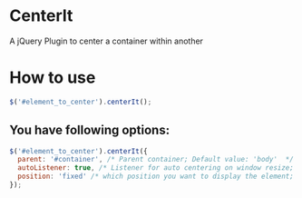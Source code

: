 CenterIt
========

A jQuery Plugin to center a container within another

# How to use

```javascript
$('#element_to_center').centerIt();
```

## You have following options:
```javascript
$('#element_to_center').centerIt({
  parent: '#container', /* Parent container; Default value: 'body'  */
  autoListener: true, /* Listener for auto centering on window resize; Default: true */
  position: 'fixed' /* which position you want to display the element; Deflaut: 'absolute' */
});
```
